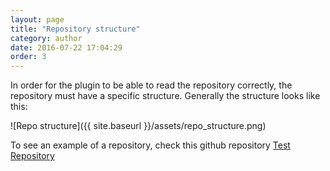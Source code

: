 ```yaml
---
layout: page
title: "Repository structure"
category: author
date: 2016-07-22 17:04:29
order: 3
---
```


In order for the plugin to be able to read the repository correctly, the 
repository must have a specific structure. Generally the structure looks like
 this:

![Repo structure]({{ site.baseurl }}/assets/repo_structure.png)


To see an example of a repository, check this github repository [Test Repository](https://github.com/akbargumbira/qgis_resources_data/)

              
              
               
                
